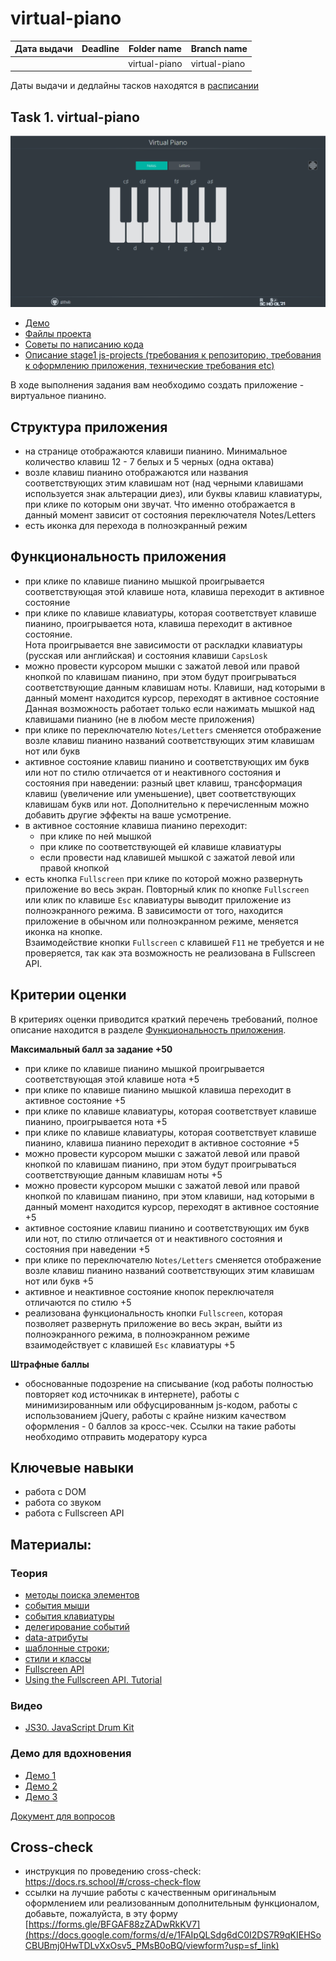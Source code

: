 # virtual-piano

| Дата выдачи | Deadline         | Folder name   | Branch name   |
| ------------| ---------------- | ------------- | ------------- |
|             |                  | virtual-piano | virtual-piano |

Даты выдачи и дедлайны тасков находятся в [расписании](https://docs.google.com/spreadsheets/d/1oM2O8DtjC0HodB3j7hcIResaWBw8P18tXkOl1ymelvE/edit#gid=1646898206)

## Task 1. virtual-piano

![screenshot](images/virtual-piano.png)

- [Демо](https://rolling-scopes-school.github.io/stage1-tasks/virtual-piano/)
- [Файлы проекта](https://github.com/rolling-scopes-school/stage1-tasks/tree/virtual-piano/virtual-piano)
- [Советы по написанию кода](stage1/tasks/virtual-piano-hints.md)
- [Описание stage1 js-projects (требования к репозиторию, требования к оформлению приложения, технические требования etc)](stage1/tasks/js-projects.md)

В ходе выполнения задания вам необходимо создать приложение - виртуальное пианино. 

## Структура приложения
- на странице отображаются клавиши пианино. Минимальное количество клавиш 12 - 7 белых и 5 черных (одна октава)
- возле клавиш пианино отображаются или названия соответствующих этим клавишам нот (над черными клавишами используется знак альтерации диез), или буквы клавиш клавиатуры, при клике по которым они звучат. Что именно отображается в данный момент зависит от состояния переключателя Notes/Letters
- есть иконка для перехода в полноэкранный режим

## Функциональность приложения
- при клике по клавише пианино мышкой проигрывается соответствующая этой клавише нота, клавиша переходит в активное состояние
- при клике по клавише клавиатуры, которая соответствует клавише пианино, проигрывается нота, клавиша переходит в активное состояние.  
Нота проигрывается вне зависимости от раскладки клавиатуры (русская или английская) и состояния клавиши `CapsLosk`
- можно провести курсором мышки с зажатой левой или правой кнопкой по клавишам пианино, при этом будут проигрываться соответствующие данным клавишам ноты. Клавиши, над которыми в данный момент находится курсор, переходят в активное состояние  
Данная возможность работает только если нажимать мышкой над клавишами пианино (не в любом месте приложения)
- при клике по переключателю `Notes/Letters` сменяется отображение возле клавиш пианино названий соответствующих этим клавишам нот или букв
- активное состояние клавиш пианино и соответствующих им букв или нот по стилю отличается от и неактивного состояния и состояния при наведении: разный цвет клавиш, трансформация клавиш (увеличение или уменьшение), цвет соответствующих клавишам букв или нот.  Дополнительно к перечисленным можно добавить другие эффекты на ваше усмотрение.  
- в активное состояние клавиша пианино переходит:
  - при клике по ней мышкой
  - при клике по соответствующей ей клавише клавиатуры
  - если провести над клавишей мышкой с зажатой левой или правой кнопкой
- есть кнопка `Fullscreen` при клике по которой можно развернуть приложение во весь экран. Повторный клик по кнопке `Fullscreen` или клик по клавише `Esc` клавиатуры выводит приложение из полноэкранного режима. В зависимости от того, находится приложение в обычном или полноэкранном режиме, меняется иконка на кнопке.  
Взаимодействие кнопки `Fullscreen` с клавишей `F11` не требуется и не проверяется, так как эта возможность не реализована в Fullscreen API.

## Критерии оценки

В критериях оценки приводится краткий перечень требований, полное описание находится в разделе [Функциональность приложения](#Функциональность-приложения). 

**Максимальный балл за задание +50**
- при клике по клавише пианино мышкой проигрывается соответствующая этой клавише нота +5
- при клике по клавише пианино мышкой клавиша переходит в активное состояние +5
- при клике по клавише клавиатуры, которая соответствует клавише пианино, проигрывается нота +5
- при клике по клавише клавиатуры, которая соответствует клавише пианино, клавиша пианино переходит в активное состояние +5
- можно провести курсором мышки с зажатой левой или правой кнопкой по клавишам пианино, при этом будут проигрываться соответствующие данным клавишам ноты +5
- можно провести курсором мышки с зажатой левой или правой кнопкой по клавишам пианино, при этом клавиши, над которыми в данный момент находится курсор, переходят в активное состояние +5
- активное состояние клавиш пианино и соответствующих им букв или нот, по стилю отличается от и неактивного состояния и состояния при наведении +5
- при клике по переключателю `Notes/Letters` сменяется отображение возле клавиш пианино названий соответствующих этим клавишам нот или букв +5
- активное и неактивное состояние кнопок переключателя отличаются по стилю +5
- реализована функциональность кнопки `Fullscreen`, которая позволяет развернуть приложение во весь экран, выйти из полноэкранного режима, в полноэкранном режиме взаимодействует с клавишей `Esc` клавиатуры +5

**Штрафные баллы**
- обоснованные подозрение на списывание (код работы полностью повторяет код источникак в интернете), работы с минимизированным или обфусцированным js-кодом, работы с использованием jQuery, работы с крайне низким качеством оформления - 0 баллов за кросс-чек. Ссылки на такие работы необходимо отправить модератору курса

## Ключевые навыки
- работа с DOM
- работа со звуком
- работа с Fullscreen API

## Материалы:

### Теория
- [методы поиска элементов](https://learn.javascript.ru/searching-elements-dom)
- [события мыши](https://learn.javascript.ru/mouse-events-basics) 
- [события клавиатуры](https://learn.javascript.ru/keyboard-events)
- [делегирование событий](https://learn.javascript.ru/event-delegation)
- [data-атрибуты](https://learn.javascript.ru/dom-attributes-and-properties#nestandartnye-atributy-dataset)
- [шаблонные строки](https://developer.mozilla.org/ru/docs/Web/JavaScript/Reference/template_strings);
- [стили и классы](https://learn.javascript.ru/styles-and-classes)
- [Fullscreen API](https://developer.mozilla.org/ru/docs/DOM/Using_fullscreen_mode)
- [Using the Fullscreen API. Tutorial](https://www.digitalocean.com/community/tutorials/js-fullscreen-api)

### Видео
- [JS30. JavaScript Drum Kit](https://youtu.be/VuN8qwZoego)

### Демо для вдохновения
- [Демо 1](https://jliza.ru/assets/piano2/)
- [Демо 2](https://www.onlinepianist.com/virtual-piano)
- [Демо 3](https://virtualpiano.net/)

[Документ для вопросов](https://docs.google.com/spreadsheets/d/1dMDLBC4-1XPaVMehZB6DqetToXZhq4x0PiZtj-jvLRc/edit#gid=1972614983)

## Cross-check
- инструкция по проведению cross-check: https://docs.rs.school/#/cross-check-flow
- ссылки на лучшие работы с качественным оригинальным оформлением или реализованным дополнительным функционалом, добавьте, пожалуйста, в эту форму [https://forms.gle/BFGAF88zZADwRkKV7](https://docs.google.com/forms/d/e/1FAIpQLSdg6dC0I2DS7R9qKIEHSoCBUBmj0HwTDLvXxOsv5_PMsB0oBQ/viewform?usp=sf_link)
